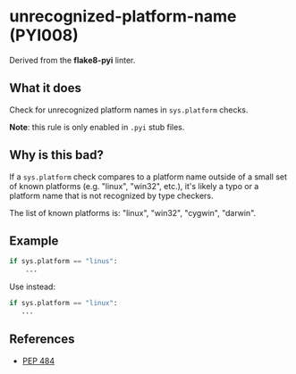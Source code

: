 # unrecognized-platform-name (PYI008)

Derived from the **flake8-pyi** linter.

## What it does
Check for unrecognized platform names in `sys.platform` checks.

**Note**: this rule is only enabled in `.pyi` stub files.

## Why is this bad?
If a `sys.platform` check compares to a platform name outside of a
small set of known platforms (e.g. "linux", "win32", etc.), it's likely
a typo or a platform name that is not recognized by type checkers.

The list of known platforms is: "linux", "win32", "cygwin", "darwin".

## Example
```python
if sys.platform == "linus":
    ...
```

Use instead:
```python
if sys.platform == "linux":
   ...
```

## References
- [PEP 484](https://peps.python.org/pep-0484/#version-and-platform-checking)